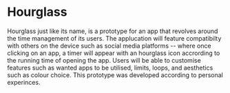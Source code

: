 # Hourglass

Hourglass just like its name, is a prototype for an app that revolves around the time management of its users. The applucation will feature compatibilty with others on the device such as social media platforms -- where once clicking on an app, a timer will appear with an hourglass icon accrording to the running time of opening the app. Users will be able to customise features such as wanted apps to be utilised, limits, loops, and aesthetics such as colour choice. This prototype was developed according to personal experinces. 
